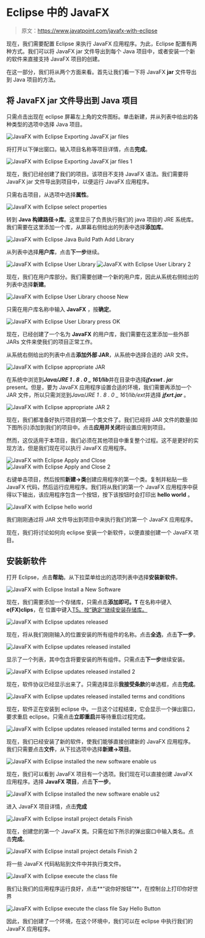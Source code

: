 # Eclipse 中的 JavaFX

> 原文：<https://www.javatpoint.com/javafx-with-eclipse>

现在，我们需要配置 Eclipse 来执行 JavaFX 应用程序。为此，Eclipse 配置有两种方式。我们可以将 JavaFX jar 文件导出到每个 Java 项目中，或者安装一个新的软件来直接支持 JavaFX 项目的创建。

在这一部分，我们将从两个方面来看。首先让我们看一下将 JavaFX **jar** 文件导出到 Java 项目的方法。

## 将 JavaFX jar 文件导出到 Java 项目

只需点击出现在 eclipse 屏幕左上角的文件图标。单击新建，并从列表中给出的各种类型的选项中选择 Java 项目。

![JavaFX with Eclipse Exporting JavaFX jar files](../img/a518d6305a9299bc6032e367fb922b8a.png)

将打开以下弹出窗口。输入项目名称等项目详情，点击**完成**。

![JavaFX with Eclipse Exporting JavaFX jar files 1](../img/5e2016e31d7c855ba69130179f910a1a.png)

现在，我们已经创建了我们的项目。该项目不支持 JavaFX 语法。我们需要将 JavaFX jar 文件导出到项目中，以便运行 JavaFX 应用程序。

只需右击项目，从选项中选择**属性**。

![JavaFX with Eclipse select properties](../img/9fb896598cb2b2b54df23fc8d9981eed.png)

转到 **Java 构建路径→库**。这里显示了负责执行我们的 java 项目的 JRE 系统库。我们需要在这里添加一个库，从屏幕右侧给出的列表中选择**添加库**。

![JavaFX with Eclipse Java Build Path Add Library](../img/bf26811fdd04f22e6c42239ebe637e13.png)

从列表中选择**用户库**，点击**下一步**继续。

![JavaFX with Eclipse User Library](../img/573d37c1994e94fdf39e1aa94f0e59e3.png)
![JavaFX with Eclipse User Library 2](../img/0e0afeccb7006560680e1e36565678ae.png)

现在，我们在用户库部分。我们需要创建一个新的用户库，因此从系统右侧给出的列表中选择**新建**。

![JavaFX with Eclipse User Library choose New](../img/b0caada29f9560dcce91ec67e0374520.png)

只需在用户库名称中输入 **JavaFX** ，按**确定**。

![JavaFX with Eclipse User Library press OK](../img/409eca8afa79a56d70887f251544857f.png)

现在，已经创建了一个名为 **JavaFX** 的用户库，我们需要在这里添加一些外部 JARs 文件来使我们的项目正常工作。

从系统右侧给出的列表中点击**添加外部 JAR**，从系统中选择合适的 JAR 文件。

![JavaFX with Eclipse appropriate JAR](../img/ee5220d16a226a57e926bb3abe84e2cf.png)

在系统中浏览到***Java/JRE 1 . 8 . 0 _ 161/lib***并在目录中选择***jfxswt . ja***r present。但是，要为 JavaFX 应用程序设置合适的环境，我们需要再添加一个 JAR 文件，所以只需浏览到*Java/JRE 1 . 8 . 0 _ 161/lib/ext*并选择 ***jfxrt.jar*** 。

![JavaFX with Eclipse appropriate JAR 2](../img/28238224263567d6020e5f1a70e86dff.png)

现在，我们都准备好执行项目的第一个类文件了。我们已经将 JAR 文件的数量(如下图所示)添加到我们的项目中。点击**应用并关闭**将设置应用到项目。

然而，这仅适用于本项目，我们必须在其他项目中重复整个过程。这不是更好的实现方法，但是我们现在可以执行 JavaFX 应用程序。

![JavaFX with Eclipse Apply and Close](../img/7d41a534af240c6c7bdd34e55c207080.png)
![JavaFX with Eclipse Apply and Close 2](../img/fbbb9f8a4368ee505697e8d5ba61784b.png)

右键单击项目，然后按照**新建→类**创建应用程序的第一个类。复制并粘贴一些 JavaFX 代码，然后运行应用程序。我们将从我们的第一个 JavaFX 应用程序中获得以下输出，该应用程序包含一个按钮，按下该按钮时会打印出 **hello world** 。

![JavaFX with Eclipse hello world](../img/a550ee0bbfcda2d96f6b7e61c2bff5ff.png)

我们刚刚通过将 JAR 文件导出到项目中来执行我们的第一个 JavaFX 应用程序。

现在，我们将讨论如何向 eclipse 安装一个新软件，以便直接创建一个 JavaFX 项目。

## 安装新软件

打开 Eclipse，点击**帮助**。从下拉菜单给出的选项列表中选择**安装新软件**。

![JavaFX with Eclipse Install a New Software](../img/553d90f47c41645f204b6627f346a432.png)

现在，我们需要添加一个存储库，只需点击**添加即可。T** 在名称中键入**e(FX)clips**，在 位置中键入[T5。按“确定”继续安装存储库。](http://download.eclipse.org/efxclipse/updates-released/1.2.0/site/in)

![JavaFX with Eclipse updates released](../img/11e341a785fb17e0b0f6e3c3e74dc4a0.png)

现在，将从我们刚刚输入的位置安装的所有组件的名称。点击**全选**，点击**下一步**。

![JavaFX with Eclipse updates released installed](../img/db116ed857c3496b6846f9a740feccfd.png)

显示了一个列表，其中包含将要安装的所有组件。只需点击**下一步**继续安装。

![JavaFX with Eclipse updates released installed 2](../img/6c26c2a79b26647690001d236b8c8634.png)

现在，软件协议已经显示出来了。只需选择显示**我接受条款**的单选框，点击**完成**。

![JavaFX with Eclipse updates released installed terms and conditions](../img/599a043722a1ad9001eb381ec2c3634d.png)

现在，软件正在安装到 eclipse 中。一旦这个过程结束，它会显示一个弹出窗口，要求重启 eclipse。只需点击**立即重启**并等待重启过程完成。

![JavaFX with Eclipse updates released installed terms and conditions 2](../img/d744367033015fb492083bb99eb24da2.png)

现在，我们已经安装了新的软件，使我们能够直接创建新的 JavaFX 应用程序。我们只需要点击**文件**，从下拉选项中选择**新建→项目**。

![JavaFX with Eclipse installed the new software enable us](../img/73733bdd935c0d0c0b5f61e3500a8da0.png)

现在，我们可以看到 JavaFX 项目有一个选项。我们现在可以直接创建 JavaFX 应用程序。选择 **JavaFX 项目**，点击**下一步**。

![JavaFX with Eclipse installed the new software enable us2](../img/32674caa31169a48893f2aa7d1fb5027.png)

进入 JavaFX 项目详情，点击**完成**

![JavaFX with Eclipse install project details Finish](../img/94c9d2fea15605762fad3ada6b4eefc6.png)

现在，创建您的第一个 JavaFX 类。只需在如下所示的弹出窗口中输入类名。点击**完成**。

![JavaFX with Eclipse install project details Finish 2](../img/243361d7efebe6f9f2792c0b2ab742bd.png)

将一些 JavaFX 代码粘贴到文件中并执行类文件。

![JavaFX with Eclipse execute the class file](../img/74600f259c51c298896f318311b62d67.png)

我们让我们的应用程序运行良好，点击**“说你好按钮”**，在控制台上打印你好世界

![JavaFX with Eclipse execute the class file Say Hello Button](../img/e9d5c0b68f117dfd1b55ae3f71849cb6.png)

因此，我们创建了一个环境，在这个环境中，我们可以在 eclipse 中执行我们的 JavaFX 应用程序。